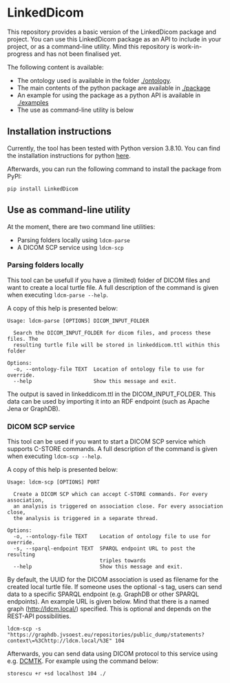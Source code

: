 # LinkedDicom

This repository provides a basic version of the LinkedDicom package and project.
You can use this LinkedDicom package as an API to include in your project, or as a command-line utility.
Mind this repository is work-in-progress and has not been finalised yet.

The following content is available:
* The ontology used is available in the folder [./ontology](./ontology).
* The main contents of the python package are available in [./package](./package)
* An example for using the package as a python API is available in [./examples](./examples)
* The use as command-line utility is below

## Installation instructions
Currently, the tool has been tested with Python version 3.8.10.
You can find the installation instructions for python [here](https://www.python.org/downloads/).

Afterwards, you can run the following command to install the package from PyPI:
```
pip install LinkedDicom
```

## Use as command-line utility
At the moment, there are two command line utilities:

- Parsing folders locally using `ldcm-parse`
- A DICOM SCP service using `ldcm-scp`

### Parsing folders locally
This tool can be usefull if you have a (limited) folder of DICOM files and want to create a local turtle file.
A full description of the command is given when executing `ldcm-parse --help`.

A copy of this help is presented below:
```
Usage: ldcm-parse [OPTIONS] DICOM_INPUT_FOLDER

  Search the DICOM_INPUT_FOLDER for dicom files, and process these files. The
  resulting turtle file will be stored in linkeddicom.ttl within this folder

Options:
  -o, --ontology-file TEXT  Location of ontology file to use for override.
  --help                    Show this message and exit.
```

The output is saved in linkeddicom.ttl in the DICOM_INPUT_FOLDER. This data can be used by importing it into an RDF endpoint (such as Apache Jena or GraphDB).

### DICOM SCP service
This tool can be used if you want to start a DICOM SCP service which supports C-STORE commands.
A full description of the command is given when executing `ldcm-scp --help`.

A copy of this help is presented below:
```
Usage: ldcm-scp [OPTIONS] PORT

  Create a DICOM SCP which can accept C-STORE commands. For every association,
  an analysis is triggered on association close. For every association close,
  the analysis is triggered in a separate thread.

Options:
  -o, --ontology-file TEXT    Location of ontology file to use for override.
  -s, --sparql-endpoint TEXT  SPARQL endpoint URL to post the resulting
                              triples towards
  --help                      Show this message and exit.
```

By default, the UUID for the DICOM association is used as filename for the created local turtle file.
If someone uses the optional -s tag, users can send data to a specific SPARQL endpoint (e.g. GraphDB or other SPARQL endpoints). An example URL is given below. Mind that there is a named graph (http://ldcm.local/) specified. This is optional and depends on the REST-API possibilities.

```
ldcm-scp -s "https://graphdb.jvsoest.eu/repositories/public_dump/statements?context\=%3Chttp://ldcm.local/%3E" 104
```

Afterwards, you can send data using DICOM protocol to this service using e.g. [DCMTK](https://dicom.offis.de/dcmtk.php.en). For example using the command below:

```
storescu +r +sd localhost 104 ./
```